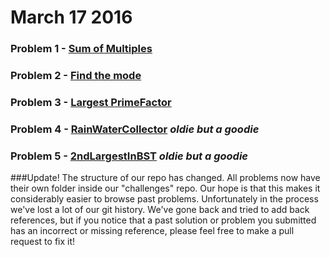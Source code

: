 # March 17 2016

### Problem 1 - [Sum of Multiples](https://github.com/WomenWhoCodeNYC/Algorithms/blob/master/challenges/multiplesOf3And5/multiplesOf3And5.md)
### Problem 2 - [Find the mode](https://github.com/WomenWhoCodeNYC/Algorithms/blob/master/challenges/mode/modequestion.js)
### Problem 3 - [Largest PrimeFactor](https://github.com/WomenWhoCodeNYC/Algorithms/blob/master/challenges/primeFactors/primeFactors.md)
### Problem 4 - [RainWaterCollector](https://github.com/WomenWhoCodeNYC/Algorithms/blob/master/challenges/rainWaterCollector/rainWaterCollector.md) *oldie but a goodie*
### Problem 5 - [2ndLargestInBST](https://github.com/WomenWhoCodeNYC/Algorithms/blob/master/challenges/2ndLargestInBST/2ndLargestInBST.md) *oldie but a goodie*


###Update!
The structure of our repo has changed. All problems now have their own folder inside our "challenges" repo.
Our hope is that this makes it considerably easier to browse past problems.
Unfortunately in the process we've lost a lot of our git history. We've gone back and tried to add back references, but if you notice that a past solution or problem you submitted has an incorrect or missing reference, please feel free to make a pull request to fix it!
